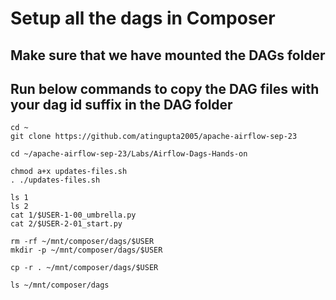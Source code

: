 # Setup all the dags in Composer
## Make sure that we have mounted the DAGs folder
## Run below commands to copy the DAG files with your dag id suffix in the DAG folder
```
cd ~
git clone https://github.com/atingupta2005/apache-airflow-sep-23
```

```
cd ~/apache-airflow-sep-23/Labs/Airflow-Dags-Hands-on
```

```
chmod a+x updates-files.sh
. ./updates-files.sh
```

```
ls 1
ls 2
cat 1/$USER-1-00_umbrella.py
cat 2/$USER-2-01_start.py
```


```
rm -rf ~/mnt/composer/dags/$USER
mkdir -p ~/mnt/composer/dags/$USER
```

```
cp -r . ~/mnt/composer/dags/$USER
```

```
ls ~/mnt/composer/dags
```

